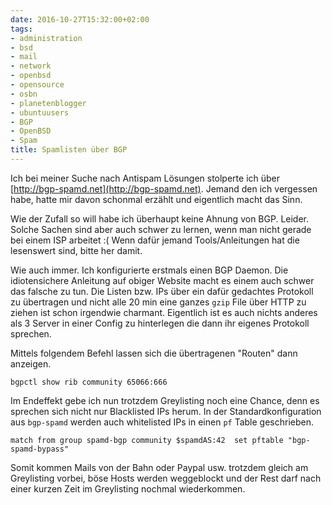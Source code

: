 ```yaml
---
date: 2016-10-27T15:32:00+02:00
tags:
- administration
- bsd
- mail
- network
- openbsd
- opensource
- osbn
- planetenblogger
- ubuntuusers
- BGP
- OpenBSD
- Spam
title: Spamlisten über BGP
---
```


Ich bei meiner Suche nach Antispam Lösungen stolperte ich über
[http://bgp-spamd.net](http://bgp-spamd.net). Jemand den ich vergessen
habe, hatte mir davon schonmal erzählt und eigentlich macht das Sinn.

Wie der Zufall so will habe ich überhaupt keine Ahnung von BGP. Leider.
Solche Sachen sind aber auch schwer zu lernen, wenn man nicht gerade bei
einem ISP arbeitet :( Wenn dafür jemand Tools/Anleitungen hat die
lesenswert sind, bitte her damit.

Wie auch immer. Ich konfigurierte erstmals einen BGP Daemon. Die
idiotensichere Anleitung auf obiger Website macht es einem auch schwer das
falsche zu tun. Die Listen bzw. IPs über ein dafür gedachtes
Protokoll zu übertragen und nicht alle 20 min eine ganzes `gzip` File über
HTTP zu ziehen ist schon irgendwie charmant. Eigentlich ist es auch nichts
anderes als 3 Server in einer Config zu hinterlegen die dann ihr eigenes
Protokoll sprechen.

Mittels folgendem Befehl lassen sich die übertragenen "Routen" dann
anzeigen.

```
bgpctl show rib community 65066:666
```

Im Endeffekt gebe ich nun trotzdem Greylisting noch eine Chance, denn es
sprechen sich nicht nur Blacklisted IPs herum. In der Standardkonfiguration
aus `bgp-spamd` werden auch whitelisted IPs in einen `pf` Table
geschrieben.

```
match from group spamd-bgp community $spamdAS:42  set pftable "bgp-spamd-bypass"
```

Somit kommen Mails von der Bahn oder Paypal usw. trotzdem gleich am
Greylisting vorbei, böse Hosts werden weggeblockt und der Rest darf nach
einer kurzen Zeit im Greylisting nochmal wiederkommen.

